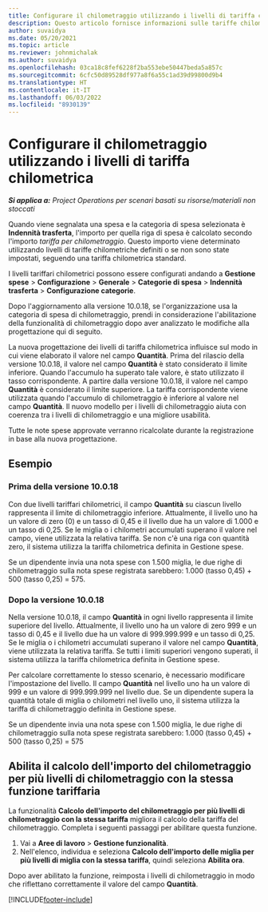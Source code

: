 ```yaml
---
title: Configurare il chilometraggio utilizzando i livelli di tariffa chilometrica
description: Questo articolo fornisce informazioni sulle tariffe chilometriche e sui livelli di tariffa chilometrica.
author: suvaidya
ms.date: 05/20/2021
ms.topic: article
ms.reviewer: johnmichalak
ms.author: suvaidya
ms.openlocfilehash: 03ca18c8fef6228f2ba553ebe50447beda5a857c
ms.sourcegitcommit: 6cfc50d89528df977a8f6a55c1ad39d99800d9b4
ms.translationtype: HT
ms.contentlocale: it-IT
ms.lasthandoff: 06/03/2022
ms.locfileid: "8930139"
---
```

# <a name="set-up-mileage-using-mileage-rate-tiers"></a>Configurare il chilometraggio utilizzando i livelli di tariffa chilometrica

_**Si applica a:** Project Operations per scenari basati su risorse/materiali non stoccati_

Quando viene segnalata una spesa e la categoria di spesa selezionata è **Indennità trasferta**, l'importo per quella riga di spesa è calcolato secondo l'importo *tariffa per chilometraggio*. Questo importo viene determinato utilizzando livelli di tariffe chilometriche definiti o se non sono state impostati, seguendo una tariffa chilometrica standard. 

I livelli tariffari chilometrici possono essere configurati andando a **Gestione spese** > **Configurazione** > **Generale** > **Categorie di spesa** > **Indennità trasferta** > **Configurazione categorie**.

Dopo l'aggiornamento alla versione 10.0.18, se l'organizzazione usa la categoria di spesa di chilometraggio, prendi in considerazione l'abilitazione della funzionalità di chilometraggio dopo aver analizzato le modifiche alla progettazione qui di seguito. 

La nuova progettazione dei livelli di tariffa chilometrica influisce sul modo in cui viene elaborato il valore nel campo **Quantità**. Prima del rilascio della versione 10.0.18, il valore nel campo **Quantità** è stato considerato il limite inferiore. Quando l'accumulo ha superato tale valore, è stato utilizzato il tasso corrispondente.  A partire dalla versione 10.0.18, il valore nel campo **Quantità** è considerato il limite superiore. La tariffa corrispondente viene utilizzata quando l'accumulo di chilometraggio è inferiore al valore nel campo **Quantità**.  Il nuovo modello per i livelli di chilometraggio aiuta con coerenza tra i livelli di chilometraggio e una migliore usabilità.   

Tutte le note spese approvate verranno ricalcolate durante la registrazione in base alla nuova progettazione.

## <a name="example"></a>Esempio
 
### <a name="before-version-10018"></a>Prima della versione 10.0.18
Con due livelli tariffari chilometrici, il campo **Quantità** su ciascun livello rappresenta il limite di chilometraggio inferiore. Attualmente, il livello uno ha un valore di zero (0) e un tasso di 0,45 e il livello due ha un valore di 1.000 e un tasso di 0,25. Se le miglia o i chilometri accumulati superano il valore nel campo, viene utilizzata la relativa tariffa. Se non c'è una riga con quantità zero, il sistema utilizza la tariffa chilometrica definita in Gestione spese. 
 
Se un dipendente invia una nota spese con 1.500 miglia, le due righe di chilometraggio sulla nota spese registrata sarebbero: 1.000 (tasso 0,45) + 500 (tasso 0,25) = 575.

### <a name="after-version-10018"></a>Dopo la versione 10.0.18
Nella versione 10.0.18, il campo **Quantità** in ogni livello rappresenta il limite superiore del livello. Attualmente, il livello uno ha un valore di zero 999 e un tasso di 0,45 e il livello due ha un valore di 999.999.999 e un tasso di 0,25. Se le miglia o i chilometri accumulati superano il valore nel campo **Quantità**, viene utilizzata la relativa tariffa. Se tutti i limiti superiori vengono superati, il sistema utilizza la tariffa chilometrica definita in Gestione spese. 
 
Per calcolare correttamente lo stesso scenario, è necessario modificare l'impostazione del livello. Il campo **Quantità** nel livello uno ha un valore di 999 e un valore di 999.999.999 nel livello due. Se un dipendente supera la quantità totale di miglia o chilometri nel livello uno, il sistema utilizza la tariffa di chilometraggio definita in Gestione spese. 
  
Se un dipendente invia una nota spese con 1.500 miglia, le due righe di chilometraggio sulla nota spese registrata sarebbero: 1.000 (tasso 0,45) + 500 (tasso 0,25) = 575

## <a name="enable-the-mileage-amount-calculation-for-multiple-mileage-tiers-with-same-rate-feature"></a>Abilita il calcolo dell'importo del chilometraggio per più livelli di chilometraggio con la stessa funzione tariffaria

La funzionalità **Calcolo dell'importo del chilometraggio per più livelli di chilometraggio con la stessa tariffa** migliora il calcolo della tariffa del chilometraggio. Completa i seguenti passaggi per abilitare questa funzione.

1. Vai a **Aree di lavoro** > **Gestione funzionalità**. 
2. Nell'elenco, individua e seleziona **Calcolo dell'importo delle miglia per più livelli di miglia con la stessa tariffa**, quindi seleziona **Abilita ora**.

Dopo aver abilitato la funzione, reimposta i livelli di chilometraggio in modo che riflettano correttamente il valore del campo **Quantità**. 


[!INCLUDE[footer-include](../includes/footer-banner.md)]
